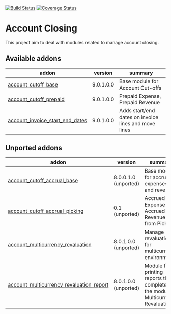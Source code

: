 [![Build Status](https://travis-ci.org/OCA/account-closing.svg?branch=9.0)](https://travis-ci.org/OCA/account-closing)
[![Coverage Status](https://img.shields.io/coveralls/OCA/account-closing.svg)](https://coveralls.io/r/OCA/account-closing?branch=9.0)

Account Closing
===============

This project aim to deal with modules related to manage account closing.

[//]: # (addons)

Available addons
----------------
addon | version | summary
--- | --- | ---
[account_cutoff_base](account_cutoff_base/) | 9.0.1.0.0 | Base module for Account Cut-offs
[account_cutoff_prepaid](account_cutoff_prepaid/) | 9.0.1.0.0 | Prepaid Expense, Prepaid Revenue
[account_invoice_start_end_dates](account_invoice_start_end_dates/) | 9.0.1.0.0 | Adds start/end dates on invoice lines and move lines


Unported addons
---------------
addon | version | summary
--- | --- | ---
[account_cutoff_accrual_base](account_cutoff_accrual_base/) | 8.0.0.1.0 (unported) | Base module for accrued expenses and revenues
[account_cutoff_accrual_picking](account_cutoff_accrual_picking/) | 0.1 (unported) | Accrued Expense & Accrued Revenue from Pickings
[account_multicurrency_revaluation](account_multicurrency_revaluation/) | 8.0.1.0.0 (unported) | Manage revaluation for multicurrency environment
[account_multicurrency_revaluation_report](account_multicurrency_revaluation_report/) | 8.0.1.0.0 (unported) | Module for printing reports that completes the module Multicurrency Revaluation

[//]: # (end addons)
